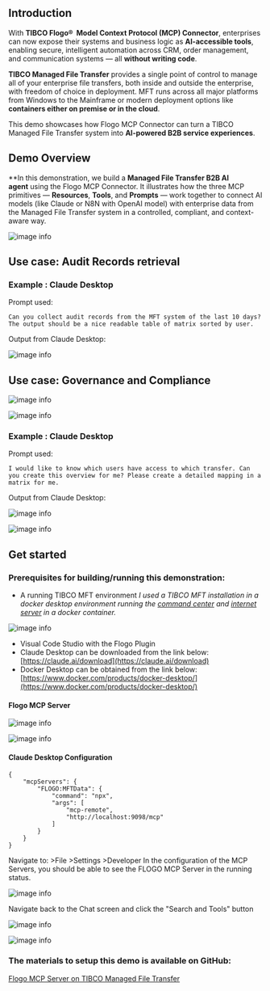 
## Introduction

With **TIBCO Flogo®  Model Context Protocol (MCP) Connector**, enterprises can now expose their systems and business logic as **AI-accessible tools**, enabling secure, intelligent automation across CRM, order management, and communication systems — all **without writing code**.  

**TIBCO Managed File Transfer** provides a single point of control to manage all of your enterprise file transfers, both inside and outside the enterprise, with freedom of choice in deployment. MFT runs across all major platforms from Windows to the Mainframe or modern deployment options like **containers either on premise or in the cloud**.

This demo showcases how Flogo MCP Connector can turn a TIBCO Managed File Transfer system into **AI-powered B2B service experiences**.

## Demo Overview

 **In this demonstration, we build a **Managed File Transfer B2B AI agent** using the Flogo MCP Connector. It illustrates how the three MCP primitives — **Resources**, **Tools**, and **Prompts** — work together to connect AI models (like Claude or N8N with OpenAI model) with enterprise data from the Managed File Transfer system in a controlled, compliant, and context-aware way.


![image info](images/FLOGO_MCP_MFT/MCP-Server-for-Flogo-Overview.png)


## Use case: Audit Records retrieval

### Example : Claude Desktop

Prompt used:
```
Can you collect audit records from the MFT system of the last 10 days? The output should be a nice readable table of matrix sorted by user.
```

Output from Claude Desktop:

![image info](images/FLOGO_MCP_MFT/Claude_AuditResult.png)


## Use case: Governance and Compliance


![image info](images/FLOGO_MCP_MFT/MFT_CC_Users.png)


![image info](images/FLOGO_MCP_MFT/MFT_CC_Transfers.png)


### Example : Claude Desktop

Prompt used:
```
I would like to know which users have access to which transfer. Can you create this overview for me? Please create a detailed mapping in a matrix for me.
```

Output from Claude Desktop:


![image info](images/FLOGO_MCP_MFT/Claude_AuditResult1.png)


![image info](images/FLOGO_MCP_MFT/ExcelResult_Claude.png)


## Get started

### Prerequisites for building/running this demonstration:
- A running TIBCO MFT environment 
*I used a TIBCO MFT installation in a docker desktop environment running the [command center](https://docs.tibco.com/products/tibco-managed-file-transfer-command-center-8-6-0) and [internet server](https://docs.tibco.com/products/tibco-managed-file-transfer-internet-server) in a docker container.*

![image info](images/FLOGO_MCP_MFT/DockerDesktop.png)
- Visual Code Studio with the Flogo Plugin
- Claude Desktop can be downloaded from the link below:  
   [https://claude.ai/download](https://claude.ai/download)
- Docker Desktop can be obtained from the link below:  
   [https://www.docker.com/products/docker-desktop/](https://www.docker.com/products/docker-desktop/)

#### Flogo MCP Server



![image info](images/FLOGO_MCP_MFT/FLOGO_MCP1.png)

![image info](images/FLOGO_MCP_MFT/FLOGO_MCP2.png)


#### Claude Desktop Configuration



```
{
    "mcpServers": {
        "FLOGO:MFTData": {
            "command": "npx",
            "args": [
                "mcp-remote",
                "http://localhost:9098/mcp"
            ]
        }
    }
}

```


Navigate to: >File >Settings >Developer
In the configuration of the MCP Servers, you should be able to see the FLOGO MCP Server in the running status.

![image info](images/FLOGO_MCP_MFT/Claude_CFG3.png)


Navigate back to the Chat screen and click the "Search and Tools" button


![image info](images/FLOGO_MCP_MFT/Claude_CFG1.png)


![image info](images/FLOGO_MCP_MFT/Claude_CFG2.png)


### The materials to setup this demo is available on GitHub:  
[Flogo MCP Server on TIBCO Managed File Transfer](https://github.com/TIBCOSoftware/flogo-enterprise-hub/blob/master/demos/ai-powered-customer-service/README.md?utm_source=chatgpt.com)
